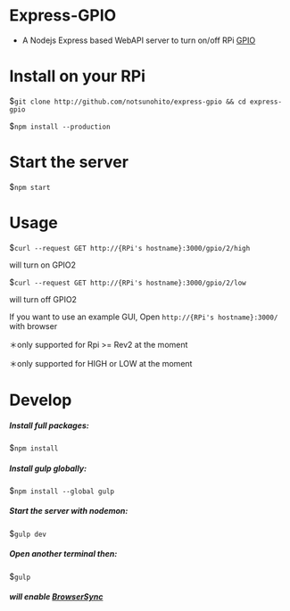 # Express-GPIO
- A Nodejs Express based WebAPI server to turn on/off RPi [GPIO](http://www.raspberrypi.org/documentation/usage/gpio/)

# Install on your RPi
$`git clone http://github.com/notsunohito/express-gpio && cd express-gpio`

$`npm install --production`

# Start the server
$`npm start`

# Usage

$`curl --request GET http://{RPi's hostname}:3000/gpio/2/high`

will turn on GPIO2

$`curl --request GET http://{RPi's hostname}:3000/gpio/2/low`

will turn off GPIO2

If you want to use an example GUI, Open `http://{RPi's hostname}:3000/` with browser


＊only supported for Rpi >= Rev2 at the moment

＊only supported for HIGH or LOW at the moment

# Develop
##### Install full packages:
$`npm install`

##### Install gulp globally:
$`npm install --global gulp`

##### Start the server with nodemon:
$`gulp dev`

##### Open another terminal then:
$`gulp`

##### will enable [BrowserSync](http://www.browsersync.io/)
